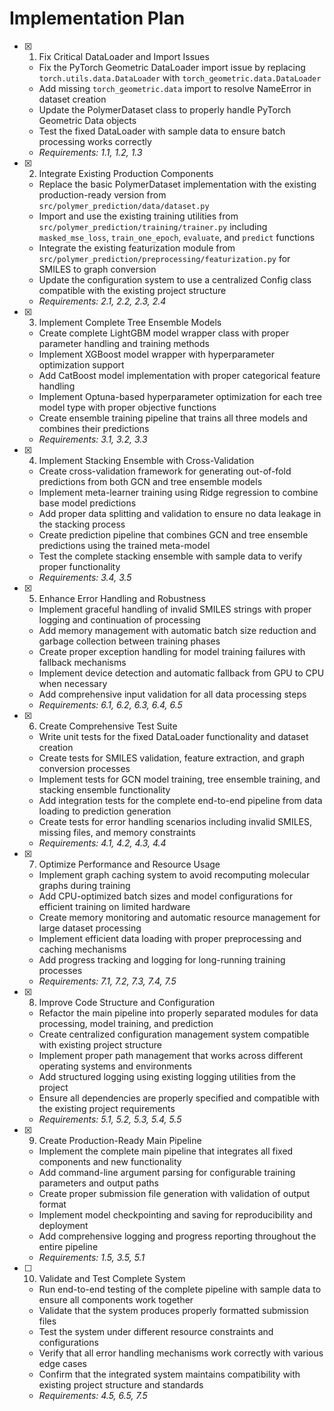# Implementation Plan

- [x] 1. Fix Critical DataLoader and Import Issues




  - Fix the PyTorch Geometric DataLoader import issue by replacing `torch.utils.data.DataLoader` with `torch_geometric.data.DataLoader`
  - Add missing `torch_geometric.data` import to resolve NameError in dataset creation
  - Update the PolymerDataset class to properly handle PyTorch Geometric Data objects
  - Test the fixed DataLoader with sample data to ensure batch processing works correctly
  - _Requirements: 1.1, 1.2, 1.3_

- [x] 2. Integrate Existing Production Components







  - Replace the basic PolymerDataset implementation with the existing production-ready version from `src/polymer_prediction/data/dataset.py`
  - Import and use the existing training utilities from `src/polymer_prediction/training/trainer.py` including `masked_mse_loss`, `train_one_epoch`, `evaluate`, and `predict` functions
  - Integrate the existing featurization module from `src/polymer_prediction/preprocessing/featurization.py` for SMILES to graph conversion
  - Update the configuration system to use a centralized Config class compatible with the existing project structure
  - _Requirements: 2.1, 2.2, 2.3, 2.4_

- [x] 3. Implement Complete Tree Ensemble Models





  - Create complete LightGBM model wrapper class with proper parameter handling and training methods
  - Implement XGBoost model wrapper with hyperparameter optimization support
  - Add CatBoost model implementation with proper categorical feature handling
  - Implement Optuna-based hyperparameter optimization for each tree model type with proper objective functions
  - Create ensemble training pipeline that trains all three models and combines their predictions
  - _Requirements: 3.1, 3.2, 3.3_

- [x] 4. Implement Stacking Ensemble with Cross-Validation












  - Create cross-validation framework for generating out-of-fold predictions from both GCN and tree ensemble models
  - Implement meta-learner training using Ridge regression to combine base model predictions
  - Add proper data splitting and validation to ensure no data leakage in the stacking process
  - Create prediction pipeline that combines GCN and tree ensemble predictions using the trained meta-model
  - Test the complete stacking ensemble with sample data to verify proper functionality
  - _Requirements: 3.4, 3.5_

- [x] 5. Enhance Error Handling and Robustness





  - Implement graceful handling of invalid SMILES strings with proper logging and continuation of processing
  - Add memory management with automatic batch size reduction and garbage collection between training phases
  - Create proper exception handling for model training failures with fallback mechanisms
  - Implement device detection and automatic fallback from GPU to CPU when necessary
  - Add comprehensive input validation for all data processing steps
  - _Requirements: 6.1, 6.2, 6.3, 6.4, 6.5_

- [x] 6. Create Comprehensive Test Suite







  - Write unit tests for the fixed DataLoader functionality and dataset creation
  - Create tests for SMILES validation, feature extraction, and graph conversion processes
  - Implement tests for GCN model training, tree ensemble training, and stacking ensemble functionality
  - Add integration tests for the complete end-to-end pipeline from data loading to prediction generation
  - Create tests for error handling scenarios including invalid SMILES, missing files, and memory constraints
  - _Requirements: 4.1, 4.2, 4.3, 4.4_

- [x] 7. Optimize Performance and Resource Usage




  - Implement graph caching system to avoid recomputing molecular graphs during training
  - Add CPU-optimized batch sizes and model configurations for efficient training on limited hardware
  - Create memory monitoring and automatic resource management for large dataset processing
  - Implement efficient data loading with proper preprocessing and caching mechanisms
  - Add progress tracking and logging for long-running training processes
  - _Requirements: 7.1, 7.2, 7.3, 7.4, 7.5_

- [x] 8. Improve Code Structure and Configuration





  - Refactor the main pipeline into properly separated modules for data processing, model training, and prediction
  - Create centralized configuration management system compatible with existing project structure
  - Implement proper path management that works across different operating systems and environments
  - Add structured logging using existing logging utilities from the project
  - Ensure all dependencies are properly specified and compatible with the existing project requirements
  - _Requirements: 5.1, 5.2, 5.3, 5.4, 5.5_

- [x] 9. Create Production-Ready Main Pipeline




  - Implement the complete main pipeline that integrates all fixed components and new functionality
  - Add command-line argument parsing for configurable training parameters and output paths
  - Create proper submission file generation with validation of output format
  - Implement model checkpointing and saving for reproducibility and deployment
  - Add comprehensive logging and progress reporting throughout the entire pipeline
  - _Requirements: 1.5, 3.5, 5.1_

- [ ] 10. Validate and Test Complete System




  - Run end-to-end testing of the complete pipeline with sample data to ensure all components work together
  - Validate that the system produces properly formatted submission files
  - Test the system under different resource constraints and configurations
  - Verify that all error handling mechanisms work correctly with various edge cases
  - Confirm that the integrated system maintains compatibility with existing project structure and standards
  - _Requirements: 4.5, 6.5, 7.5_